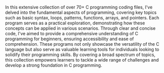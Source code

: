 In this extensive collection of over 70+ C programming coding files, I've delved into the fundamental aspects of programming, covering key topics such as basic syntax, loops, patterns, functions, arrays, and pointers. Each program serves as a practical exploration, demonstrating how these concepts can be applied in various scenarios. Through clear and concise code, I've aimed to provide a comprehensive understanding of C programming for beginners, ensuring accessibility and ease of comprehension. These programs not only showcase the versatility of the C language but also serve as valuable learning tools for individuals looking to solidify their programming skills. By covering a broad spectrum of topics, this collection empowers learners to tackle a wide range of challenges and develop a strong foundation in C programming.
